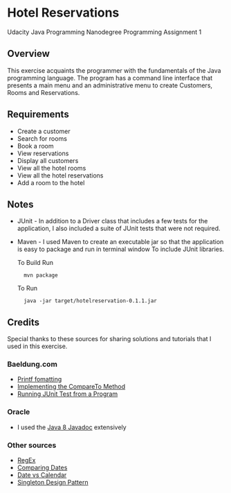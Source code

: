 # Hotel Reservations 
Udacity Java Programming Nanodegree Programming Assignment 1

## Overview
This exercise acquaints the programmer with the fundamentals of the Java 
programming language.  The program has a command line interface that 
presents a main menu and an administrative menu to create Customers, 
Rooms and Reservations.  

## Requirements
* Create a customer 
* Search for rooms
* Book a room
* View reservations
* Display all customers
* View all the hotel rooms
* View all the hotel reservations
* Add a room to the hotel

## Notes
* JUnit - In addition to a Driver class that includes a few tests for the application, 
I also included a suite of JUnit tests that were not required.

* Maven - I used Maven to create an executable jar so that the 
application is easy to package and run in terminal window 
To include JUnit libraries.

    To Build Run
        
        mvn package
        
    To Run
        
        java -jar target/hotelreservation-0.1.1.jar 


## Credits
Special thanks to these sources for sharing solutions and tutorials 
that I used in this exercise.

### Baeldung.com
* [Printf fomatting](https://www.baeldung.com/java-printstream-printf) 
* [Implementing the CompareTo Method](https://www.baeldung.com/java-compareto)
* [Running JUnit Test from a Program](https://www.baeldung.com/junit-tests-run-programmatically-from-java)

### Oracle 
* I used the [Java 8 Javadoc](https://docs.oracle.com/javase/8/docs/api/index.html) 
extensively 

### Other sources
* [RegEx](https://regexr.com/31p85)
* [Comparing Dates](https://www.javatpoint.com/how-to-compare-dates-in-java)
* [Date vs Calendar](https://stackoverflow.com/questions/1404210/java-date-vs-calendar)
* [Singleton Design Pattern](https://www.geeksforgeeks.org/singleton-class-java/)